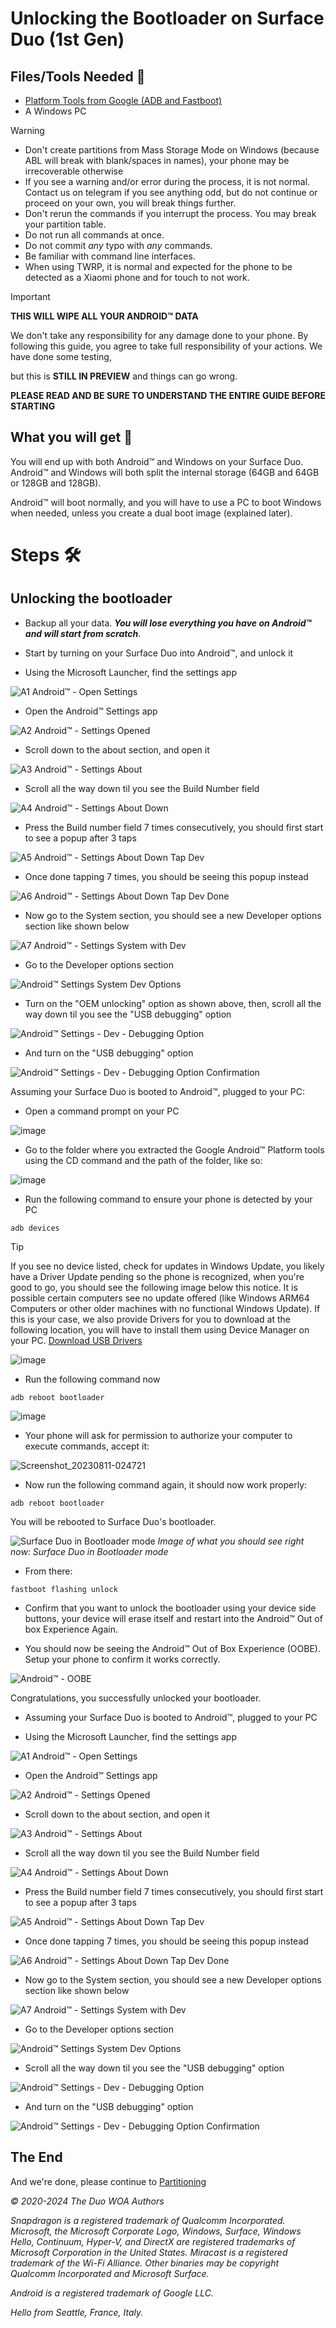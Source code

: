 # Unlocking the Bootloader on Surface Duo (1st Gen)

## Files/Tools Needed 📃

- [Platform Tools from Google (ADB and Fastboot)](https://developer.android.com/studio/releases/platform-tools)
- A Windows PC

> [!WARNING]
> - Don't create partitions from Mass Storage Mode on Windows (because ABL will break with blank/spaces in names), your phone may be irrecoverable otherwise
> - If you see a warning and/or error during the process, it is not normal. Contact us on telegram if you see anything odd, but do not continue or proceed on your own, you will break things further.
> - Don't rerun the commands if you interrupt the process. You may break your partition table.
> - Do not run all commands at once.
> - Do not commit *any* typo with *any* commands.
> - Be familiar with command line interfaces.
> - When using TWRP, it is normal and expected for the phone to be detected as a Xiaomi phone and for touch to not work.

> [!IMPORTANT]
> **THIS WILL WIPE ALL YOUR ANDROID™ DATA**
>
> We don't take any responsibility for any damage done to your phone. By following this guide, you agree to take full responsibility of your actions. We have done some testing,
>
> but this is **STILL IN PREVIEW** and things can go wrong.

**PLEASE READ AND BE SURE TO UNDERSTAND THE ENTIRE GUIDE BEFORE STARTING**

## What you will get 🛒

You will end up with both Android™ and Windows on your Surface Duo. Android™ and Windows will both split the internal storage (64GB and 64GB or 128GB and 128GB).

Android™ will boot normally, and you will have to use a PC to boot Windows when needed, unless you create a dual boot image (explained later).

# Steps 🛠️

## Unlocking the bootloader

- Backup all your data. **_You will lose everything you have on Android™ and will start from scratch_**.

- Start by turning on your Surface Duo into Android™, and unlock it

- Using the Microsoft Launcher, find the settings app

![A1 Android™ - Open Settings](https://github.com/WOA-Project/SurfaceDuo-Guides/assets/3755345/36ef925c-fe98-4ec6-9861-c1037d8ced19)

- Open the Android™ Settings app

![A2 Android™ - Settings Opened](https://github.com/WOA-Project/SurfaceDuo-Guides/assets/3755345/02b78630-d2b2-4211-abe1-c89255fe9bc6)

- Scroll down to the about section, and open it

![A3 Android™ - Settings About](https://github.com/WOA-Project/SurfaceDuo-Guides/assets/3755345/0dad0ac3-21f3-42fd-a02c-78e9eb399118)

- Scroll all the way down til you see the Build Number field

![A4 Android™ - Settings About Down](https://github.com/WOA-Project/SurfaceDuo-Guides/assets/3755345/afac2404-9624-4298-9785-b6a21bc31699)

- Press the Build number field 7 times consecutively, you should first start to see a popup after 3 taps

![A5 Android™ - Settings About Down Tap Dev](https://github.com/WOA-Project/SurfaceDuo-Guides/assets/3755345/b850bef7-2938-47a0-b781-c54178e3cf7d)

- Once done tapping 7 times, you should be seeing this popup instead

![A6 Android™ - Settings About Down Tap Dev Done](https://github.com/WOA-Project/SurfaceDuo-Guides/assets/3755345/8afef456-00a4-41e7-9653-c91a901e16c1)

- Now go to the System section, you should see a new Developer options section like shown below

![A7 Android™ - Settings System with Dev](https://github.com/WOA-Project/SurfaceDuo-Guides/assets/3755345/a2de44f2-b492-450a-830a-5e7141e232b7)

- Go to the Developer options section

![Android™ Settings System Dev Options](https://github.com/WOA-Project/SurfaceDuo-Guides/assets/3755345/ffbbcee9-98ab-4b83-8eaa-57487c1c1cf0)

- Turn on the "OEM unlocking" option as shown above, then, scroll all the way down til you see the "USB debugging" option

![Android™ Settings - Dev - Debugging Option](https://github.com/WOA-Project/SurfaceDuo-Guides/assets/3755345/3847fdcb-c19c-4c5d-aa4c-00a60e85c2b0)

- And turn on the "USB debugging" option

![Android™ Settings - Dev - Debugging Option Confirmation](https://github.com/WOA-Project/SurfaceDuo-Guides/assets/3755345/60b52b98-8c6a-4845-833d-470378206fb2)

Assuming your Surface Duo is booted to Android™, plugged to your PC:

- Open a command prompt on your PC

![image](https://github.com/WOA-Project/SurfaceDuo-Guides/assets/3755345/ab36aa10-6617-4680-ac06-bb58b7a0c3bb)

- Go to the folder where you extracted the Google Android™ Platform tools using the CD command and the path of the folder, like so:

![image](https://github.com/WOA-Project/SurfaceDuo-Guides/assets/3755345/24760f21-dc1b-48e6-9ae3-0aeb16f8953c)

- Run the following command to ensure your phone is detected by your PC

```batch
adb devices
```

> [!TIP]
> If you see no device listed, check for updates in Windows Update, you likely have a Driver Update pending so the phone is recognized, when you're good to go, you should see the following image below this notice.
> It is possible certain computers see no update offered (like Windows ARM64 Computers or other older machines with no functional Windows Update). If this is your case, we also provide Drivers for you to download
> at the following location, you will have to install them using Device Manager on your PC. [Download USB Drivers](https://github.com/WOA-Project/SurfaceDuo-Guides/raw/main/InstallWindows/Files/USB-Drivers.zip)

![image](https://github.com/WOA-Project/SurfaceDuo-Guides/assets/3755345/b3a8b091-1b34-47e4-bd6e-c286ee808f14)

- Run the following command now

```batch
adb reboot bootloader
```

![image](https://github.com/WOA-Project/SurfaceDuo-Guides/assets/3755345/f4db0f2e-40a1-4822-9675-41cd56ab5062)

- Your phone will ask for permission to authorize your computer to execute commands, accept it:

![Screenshot_20230811-024721](https://github.com/WOA-Project/SurfaceDuo-Guides/assets/3755345/515c2f89-6a71-4e01-b3e1-94e4805cb69f)

- Now run the following command again, it should now work properly:

```batch
adb reboot bootloader
```

You will be rebooted to Surface Duo's bootloader.

![Surface Duo in Bootloader mode](https://github.com/WOA-Project/SurfaceDuo-Guides/assets/3755345/eb19d500-4849-4ded-bd0c-894e4ac56486)
_Image of what you should see right now: Surface Duo in Bootloader mode_

- From there:

```batch
fastboot flashing unlock
```

- Confirm that you want to unlock the bootloader using your device side buttons, your device will erase itself and restart into the Android™ Out of box Experience Again.

- You should now be seeing the Android™ Out of Box Experience (OOBE). Setup your phone to confirm it works correctly.

![Android™ - OOBE](https://github.com/WOA-Project/SurfaceDuo-Guides/assets/3755345/5f86cbbe-df08-4ba6-92aa-b7fd2a7f72b3)

Congratulations, you successfully unlocked your bootloader.

- Assuming your Surface Duo is booted to Android™, plugged to your PC

- Using the Microsoft Launcher, find the settings app

![A1 Android™ - Open Settings](https://github.com/WOA-Project/SurfaceDuo-Guides/assets/3755345/36ef925c-fe98-4ec6-9861-c1037d8ced19)

- Open the Android™ Settings app

![A2 Android™ - Settings Opened](https://github.com/WOA-Project/SurfaceDuo-Guides/assets/3755345/02b78630-d2b2-4211-abe1-c89255fe9bc6)

- Scroll down to the about section, and open it

![A3 Android™ - Settings About](https://github.com/WOA-Project/SurfaceDuo-Guides/assets/3755345/0dad0ac3-21f3-42fd-a02c-78e9eb399118)

- Scroll all the way down til you see the Build Number field

![A4 Android™ - Settings About Down](https://github.com/WOA-Project/SurfaceDuo-Guides/assets/3755345/afac2404-9624-4298-9785-b6a21bc31699)

- Press the Build number field 7 times consecutively, you should first start to see a popup after 3 taps

![A5 Android™ - Settings About Down Tap Dev](https://github.com/WOA-Project/SurfaceDuo-Guides/assets/3755345/b850bef7-2938-47a0-b781-c54178e3cf7d)

- Once done tapping 7 times, you should be seeing this popup instead

![A6 Android™ - Settings About Down Tap Dev Done](https://github.com/WOA-Project/SurfaceDuo-Guides/assets/3755345/8afef456-00a4-41e7-9653-c91a901e16c1)

- Now go to the System section, you should see a new Developer options section like shown below

![A7 Android™ - Settings System with Dev](https://github.com/WOA-Project/SurfaceDuo-Guides/assets/3755345/a2de44f2-b492-450a-830a-5e7141e232b7)

- Go to the Developer options section

![Android™ Settings System Dev Options](https://github.com/WOA-Project/SurfaceDuo-Guides/assets/3755345/ffbbcee9-98ab-4b83-8eaa-57487c1c1cf0)

- Scroll all the way down til you see the "USB debugging" option

![Android™ Settings - Dev - Debugging Option](https://github.com/WOA-Project/SurfaceDuo-Guides/assets/3755345/3847fdcb-c19c-4c5d-aa4c-00a60e85c2b0)

- And turn on the "USB debugging" option

![Android™ Settings - Dev - Debugging Option Confirmation](https://github.com/WOA-Project/SurfaceDuo-Guides/assets/3755345/60b52b98-8c6a-4845-833d-470378206fb2)

## The End

And we're done, please continue to [Partitioning](Partitioning-SurfaceDuo1.md)

<i>© 2020-2024 The Duo WOA Authors

Snapdragon is a registered trademark of Qualcomm Incorporated. Microsoft, the Microsoft Corporate Logo, Windows, Surface, Windows Hello, Continuum, Hyper-V, and DirectX are registered trademarks of Microsoft Corporation in the United States. Miracast is a registered trademark of the Wi-Fi Alliance. Other binaries may be copyright Qualcomm Incorporated and Microsoft Surface.

Android is a registered trademark of Google LLC.

Hello from Seattle, France, Italy.</i>